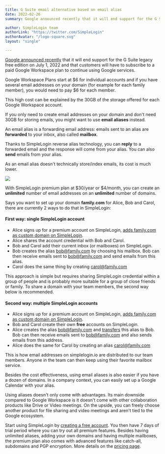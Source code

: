 ```yaml
---
title: G Suite email alternative based on email alias
date: 2022-02-26
summary: Google announced recently that it will end support for the G Suite legacy free edition on July 1, 2022 and that customers will have to subscribe to a paid Google Workspace plan to continue using Google services. Email aliases can be a cost-effective and arguably easier to use alternative.

author: SimpleLogin team
authorLink: "https://twitter.com/SimpleLogin"
authorAvatar: "/logo-square.svg"
layout: "single"

---
```


[Google announced recently](https://support.google.com/a/answer/2855120) that it will end support for the G Suite legacy free edition on July 1, 2022 and that customers will have to subscribe to a paid Google Workspace plan to continue using Google services. 

Google Workspace Plans start at $6 for individual accounts and if you have several email addresses on your domain (for example for each family member), you would need to pay $6 for each member.

This high cost can be explained by the 30GB of the storage offered for each Google Workspace account.

If you only need to create email addresses on your domain and don't need 30GB for storing emails, you might want to use **email aliases** instead.

An email alias is a forwarding email address: emails sent to an alias are **forwarded** to your inbox, also called **mailbox**.

Thanks to SimpleLogin reverse alias technology, you can **reply** to a forwarded email and the response will come from your alias. You can also **send** emails from your alias.


As an email alias doesn't technically store/index emails, its cost is much lower. 


![](/blog/gsuite-alternative/alias.png)

With SimpleLogin premium plan at $30/year or $4/month, you can create an **unlimited** number of email addresses on an **unlimited** number of domains. 

Says you want to set up your domain **family.com** for Alice, Bob and Carol, there are currently 2 ways to do that in SimpleLogin:

#### First way: single SimpleLogin account

- Alice signs up for a premium account on SimpleLogin, [adds family.com as custom domain on SimpleLogin](https://simplelogin.io/docs/custom-domain/add-domain/). 
- Alice shares the account credential with Bob and Carol.
- Bob and Carol add their current inbox (or mailboxes) on SimpleLogin.
- Bob creates the alias bob@family.com by choosing his mailbox. Bob can then receive emails sent to bob@family.com and send emails from this alias.
- Carol does the same thing by creating carol@family.com

This approach is simple but requires sharing SimpleLogin credential within a group of people and is probably more suitable for a group of close friends or family. To share a domain with your team members, the second way below is recommended.


#### Second way: multiple SimpleLogin accounts

- Alice signs up for a premium account on SimpleLogin, [adds family.com as custom domain on SimpleLogin](https://simplelogin.io/docs/custom-domain/add-domain/). 
- Bob and Carol create their own **free** accounts on SimpleLogin.
- Alice creates the alias bob@family.com and [transfers](https://simplelogin.io/docs/getting-started/transfer-alias/) this alias to Bob. Bob can then receive emails sent to bob@family.com and also sends emails from this address.
- Alice does the same for Carol by creating an alias carol@family.com

This is how email addresses on simplelogin.io are distributed to our team members. Anyone in the team can then keep using their favorite mailbox service.

Besides the cost effectiveness, using email aliases is also easier if you have a dozen of domains. In a company context, you can easily set up a Google Calendar with your alias.

Using aliases doesn't only come with advantages. Its main downside compared to Google Workspace is it doesn't come with other collaboration products like Drive or Video meetings. On the upside, you can freely choose another product for file sharing and video meetings and aren't tied to the Google ecosystem.

Start using SimpleLogin by [creating a free account](https://app.simplelogin.io/auth/register). You then have 7 days of trial period where you can try out all premium features. Besides having unlimited aliases, adding your own domains and having multiple mailboxes, the premium plan also comes with advanced features like catch-all, subdomains and PGP encryption. More details on the [pricing page](/pricing).
